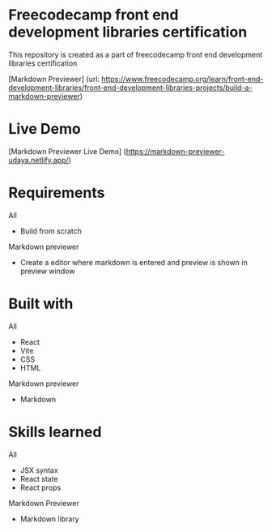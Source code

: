 # Freecodecamp front end development libraries certification
This repository is created as a part of freecodecamp front end development libraries certification 

[Markdown Previewer] (url: https://www.freecodecamp.org/learn/front-end-development-libraries/front-end-development-libraries-projects/build-a-markdown-previewer)

# Live Demo
[Markdown Previewer Live Demo] (https://markdown-previewer-udaya.netlify.app/)

# Requirements
All
- Build from scratch

Markdown previewer
- Create a editor where markdown is entered and preview is shown in preview window

# Built with
All
- React
- Vite
- CSS
- HTML

Markdown previewer
- Markdown

# Skills learned
All
- JSX syntax
- React state
- React props

Markdown Previewer
- Markdown library

